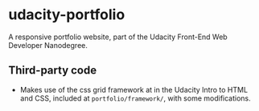 # udacity-portfolio
A responsive portfolio website, part of the Udacity Front-End Web Developer Nanodegree. 

## Third-party code
- Makes use of the css grid framework at in the Udacity Intro to HTML and CSS, included at `portfolio/framework/`, with some modifications.